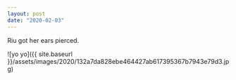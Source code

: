 ```yaml
---
layout: post
date: "2020-02-03"
---
```


Riu got her ears pierced.

![yo yo]({{ site.baseurl }}/assets/images/2020/132a7da828ebe464427ab617395367b7943e79d3.jpg)

